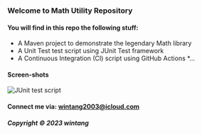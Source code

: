 ### Welcome to Math Utility Repository

#### You will find in this repo the following stuff:

* A Maven project to demonstrate the legendary Math library
* A Unit Test test script using JUnit Test framework
* A Continuous Integration (CI) script using GitHub Actions
*...

#### Screen-shots
![JUnit test script](https://github.com/Wintang1103/math-util-mvn/blob/master/screenshots/test%20script%20with%20junit.png?raw=true)

#### Connect me via: wintang2003@icloud.com

##### Copyright &#169; 2023 wintang